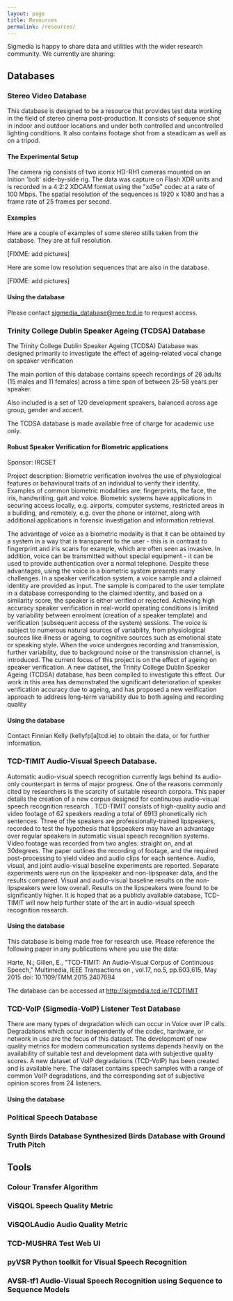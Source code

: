 ```yaml
---
layout: page
title: Resources
permalink: /resources/
---
```


Sigmedia is happy to share data and utilities with the wider research community. We currently are sharing:

## Databases

### Stereo Video Database

This database is designed to be a resource that provides test data working in the field of stereo cinema post-production. It consists of sequence shot in indoor and outdoor locations and under both controlled and uncontrolled lighting conditions. It also contains footage shot from a steadicam as well as on a tripod.

#### The Experimental Setup

The camera rig consists of two iconix HD-RH1 cameras mounted on an Inition 'bolt' side-by-side rig. The data was capture on Flash XDR units and is recorded in a 4:2:2 XDCAM format using the "xd5e" codec at a rate of 100 Mbps. The spatial resolution of the sequences is 1920 x 1080 and has a frame rate of 25 frames per second.

#### Examples

Here are a couple of examples of some stereo stills taken from the database. They are at full resolution.

[FIXME: add pictures]

Here are some low resolution sequences that are also in the database.

[FIXME: add pictures]

#### Using the database

Please contact sigmedia_database@mee.tcd.ie to request access.


### Trinity College Dublin Speaker Ageing (TCDSA) Database

The Trinity College Dublin Speaker Ageing (TCDSA) Database was designed primarily to investigate the effect of ageing-related vocal change on speaker verification

The main portion of this database contains speech recordings of 26 adults (15 males and 11 females) across a time span of between 25-58 years per speaker.

Also included is a set of 120 development speakers, balanced across age group, gender and accent.

The TCDSA database is made available free of charge for academic use only.

#### Robust Speaker Verification for Biometric applications

Sponsor: IRCSET

Project description: Biometric verification involves the use of physiological features or behavioural traits of an individual to verify their identity. Examples of common biometric modalities are: fingerprints, the face, the iris, handwriting, gait and voice. Biometric systems have applications in securing access locally, e.g. airports, computer systems, restricted areas in a building, and remotely, e.g. over the phone or internet, along with additional applications in forensic investigation and information retrieval.

The advantage of voice as a biometric modality is that it can be obtained by a system in a way that is transparent to the user - this is in contrast to fingerprint and iris scans for example, which are often seen as invasive. In addition, voice can be transmitted without special equipment - it can be used to provide authentication over a normal telephone. Despite these advantages, using the voice in a biometric system presents many challenges. In a speaker verification system, a voice sample and a claimed identity are provided as input. The sample is compared to the user template in a database corresponding to the claimed identity, and based on a similarity score, the speaker is either verified or rejected. Achieving high accuracy speaker verification in real-world operating conditions is limited by variability between enrolment (creation of a speaker template) and verification (subsequent access of the system) sessions. The voice is subject to numerous natural sources of variability, from physiological sources like illness or ageing, to cognitive sources such as emotional state or speaking style. When the voice undergoes recording and transmission, further variability, due to background noise or the transmission channel, is introduced. The current focus of this project is on the effect of ageing on speaker verification. A new dataset, the Trinity College Dublin Speaker Ageing (TCDSA) database, has been compiled to investigate this effect. Our work in this area has demonstrated the significant deterioration of speaker verification accuracy due to ageing, and has proposed a new verification approach to address long-term variability due to both ageing and recording quality

#### Using the database

Contact Finnian Kelly (kellyfp[a]tcd.ie) to obtain the data, or for further information.

### TCD-TIMIT Audio-Visual Speech Database.

Automatic audio-visual speech recognition currently lags behind its audio-only counterpart in terms of major progress. One of the reasons commonly cited by researchers is the scarcity of suitable research corpora. This paper details the creation of a new corpus designed for continuous audio-visual speech recognition research . TCD-TIMIT consists of high-quality audio and video footage of 62 speakers reading a total of 6913 phonetically rich sentences. Three of the speakers are professionally-trained lipspeakers, recorded to test the hypothesis that lipspeakers may have an advantage over regular speakers in automatic visual speech recognition systems. Video footage was recorded from two angles: straight on, and at 30degrees. The paper outlines the recording of footage, and the required post-processing to yield video and audio clips for each sentence. Audio, visual, and joint audio-visual baseline experiments are reported. Separate experiments were run on the lipspeaker and non-lipspeaker data, and the results compared. Visual and audio-visual baseline results on the non-lipspeakers were low overall. Results on the lipspeakers were found to be significantly higher. It is hoped that as a publicly available database, TCD-TIMIT will now help further state of the art in audio-visual speech recognition research.


#### Using the database

This database is being made free for research use. Please reference the following paper in any publications where you use the data:

Harte, N.; Gillen, E., "TCD-TIMIT: An Audio-Visual Corpus of Continuous Speech," Multimedia, IEEE Transactions on , vol.17, no.5, pp.603,615, May 2015 doi: 10.1109/TMM.2015.2407694

The database can be accessed at http://sigmedia.tcd.ie/TCDTIMIT

### TCD-VoIP (Sigmedia-VoIP) Listener Test Database

There are many types of degradation which can occur in Voice over IP calls. Degradations which occur independently of the codec, hardware, or network in use are the focus of this dataset. The development of new quality metrics for modern communication systems depends heavily on the availability of suitable test and development data with subjective quality scores. A new dataset of VoIP degradations (TCD-VoIP) has been created and is available here. The dataset contains speech samples with a range of common VoIP degradations, and the corresponding set of subjective opinion scores from 24 listeners.

#### Using the database

### Political Speech Database
### Synth Birds Database Synthesized Birds Database with Ground Truth Pitch


## Tools
### Colour Transfer Algorithm
### ViSQOL Speech Quality Metric
### ViSQOLAudio Audio Quality Metric
### TCD-MUSHRA Test Web UI
### pyVSR Python toolkit for Visual Speech Recognition
### AVSR-tf1 Audio-Visual Speech Recognition using Sequence to Sequence Models
